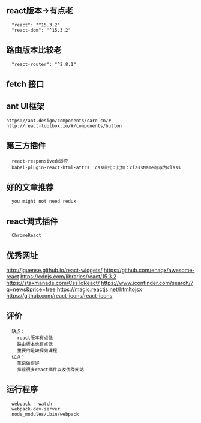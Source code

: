 
## react版本->有点老
```
  "react": "^15.3.2"
  "react-dom": "^15.3.2"
```
## 路由版本比较老
```
  "react-router": "^2.8.1"
```
## fetch 接口
## ant UI框架
```
https://ant.design/components/card-cn/#
http://react-toolbox.io/#/components/button
```
## 第三方插件
```
  react-responsive自适应
  babel-plugin-react-html-attrs  css样式：比如：className可写为class

```
## 好的文章推荐
```
  you might not need redux
```
## react调式插件
```
  ChromeReact
```
## 优秀网址
  http://jquense.github.io/react-widgets/
  https://github.com/enaqx/awesome-react
  https://cdnjs.com/libraries/react/15.3.2
  https://staxmanade.com/CssToReact/
  https://www.iconfinder.com/search/?q=news&price=free
  https://magic.reactjs.net/htmltojsx
  https://github.com/react-icons/react-icons
## 评价
```
  缺点：
    react版本有点低
    路由版本也有点低
    重要的是缺视频课程
  优点：
    笔记做得好
    推荐很多react插件以及优秀网站
```
## 运行程序
```
  webpack --watch
  webpack-dev-server
  node_modules/.bin/webpack
```
